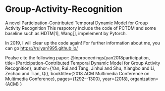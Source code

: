 # Group-Activity-Recognition
A novel Participation-Contributed Temporal Dynamic Model for Group Activity Recognition
This respotory include the code of PCTDM and some baseline such as HDTM[1], Wang[], impelement by Pytorch.

In 2019, I will clear up the code again!
For further information about me, you can go https://ruiyan1995.github.io/

Pealse cite the following paper:
@inproceedings{yan2018participation,
  title={Participation-Contributed Temporal Dynamic Model for Group Activity Recognition},
  author={Yan, Rui and Tang, Jinhui and Shu, Xiangbo and Li, Zechao and Tian, Qi},
  booktitle={2018 ACM Multimedia Conference on Multimedia Conference},
  pages={1292--1300},
  year={2018},
  organization={ACM}
}
